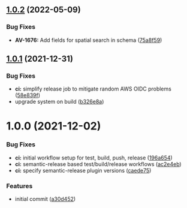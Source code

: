 ## [1.0.2](https://github.com/vrk-kpa/opendata-solr/compare/v1.0.1...v1.0.2) (2022-05-09)


### Bug Fixes

* **AV-1676:** Add fields for spatial search in schema ([75a8f59](https://github.com/vrk-kpa/opendata-solr/commit/75a8f59aebccedd3d1b49497727fc909ad0dbec1))

## [1.0.1](https://github.com/vrk-kpa/opendata-solr/compare/v1.0.0...v1.0.1) (2021-12-31)


### Bug Fixes

* **ci:** simplify release job to mitigate random AWS OIDC problems ([58e839f](https://github.com/vrk-kpa/opendata-solr/commit/58e839fdcf8a9bc61a3738948615bad2d5123468))
* upgrade system on build ([b326e8a](https://github.com/vrk-kpa/opendata-solr/commit/b326e8ae063a4a72d6813d726a7e204cdbc162b2))

# 1.0.0 (2021-12-02)


### Bug Fixes

* **ci:** initial workflow setup for test, build, push, release ([196a654](https://github.com/vrk-kpa/opendata-solr/commit/196a654c0d25f2d9c2e297449101de3f7081cb69))
* **ci:** semantic-release based test/build/release workflows ([ac2e4eb](https://github.com/vrk-kpa/opendata-solr/commit/ac2e4eb000d14ed39936e249f094dd1c7270f327))
* **ci:** specify semantic-release plugin versions ([caede75](https://github.com/vrk-kpa/opendata-solr/commit/caede756f68203397d53edd3b87dab884b6426a4))


### Features

* initial commit ([a30d452](https://github.com/vrk-kpa/opendata-solr/commit/a30d4523c939fc36a8afd79a810a160705f72f86))
